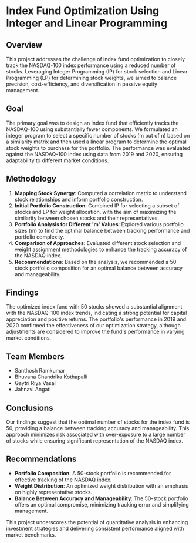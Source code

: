 # Index Fund Optimization Using Integer and Linear Programming 

## Overview
This project addresses the challenge of index fund optimization to closely track the NASDAQ-100 index performance using a reduced number of stocks. Leveraging Integer Programming (IP) for stock selection and Linear Programming (LP) for determining stock weights, we aimed to balance precision, cost-efficiency, and diversification in passive equity management.

## Goal
The primary goal was to design an index fund that efficiently tracks the NASDAQ-100 using substantially fewer components. We formulated an integer program to select a specific number of stocks (m out of n) based on a similarity matrix and then used a linear program to determine the optimal stock weights to purchase for the portfolio. The performance was evaluated against the NASDAQ-100 index using data from 2019 and 2020, ensuring adaptability to different market conditions.

## Methodology
1. **Mapping Stock Synergy**: Computed a correlation matrix to understand stock relationships and inform portfolio construction.
2. **Initial Portfolio Construction**: Combined IP for selecting a subset of stocks and LP for weight allocation, with the aim of maximizing the similarity between chosen stocks and their representatives.
3. **Portfolio Analysis for Different 'm' Values**: Explored various portfolio sizes (m) to find the optimal balance between tracking performance and portfolio complexity.
4. **Comparison of Approaches**: Evaluated different stock selection and weight assignment methodologies to enhance the tracking accuracy of the NASDAQ index.
5. **Recommendations**: Based on the analysis, we recommended a 50-stock portfolio composition for an optimal balance between accuracy and manageability.

## Findings
The optimized index fund with 50 stocks showed a substantial alignment with the NASDAQ-100 index trends, indicating a strong potential for capital appreciation and positive returns. The portfolio's performance in 2019 and 2020 confirmed the effectiveness of our optimization strategy, although adjustments are considered to improve the fund's performance in varying market conditions.

## Team Members
- Santhosh Ramkumar
- Bhuvana Chandrika Kothapalli
- Gaytri Riya Vasal
- Jahnavi Angati

## Conclusions
Our findings suggest that the optimal number of stocks for the index fund is 50, providing a balance between tracking accuracy and manageability. This approach minimizes risk associated with over-exposure to a large number of stocks while ensuring significant representation of the NASDAQ index.

## Recommendations
- **Portfolio Composition**: A 50-stock portfolio is recommended for effective tracking of the NASDAQ index.
- **Weight Distribution**: An optimized weight distribution with an emphasis on highly representative stocks.
- **Balance Between Accuracy and Manageability**: The 50-stock portfolio offers an optimal compromise, minimizing tracking error and simplifying management.

This project underscores the potential of quantitative analysis in enhancing investment strategies and delivering consistent performance aligned with market benchmarks.
